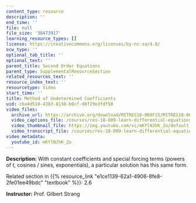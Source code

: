 ```yaml
---
content_type: resource
description: ''
end_time: ''
file: null
file_size: '38473917'
learning_resource_types: []
license: https://creativecommons.org/licenses/by-nc-sa/4.0/
ocw_type: ''
optional_tab_title: ''
optional_text: ''
parent_title: Second Order Equations
parent_type: SupplementalResourceSection
related_resources_text: ''
resource_index_text: ''
resourcetype: Video
start_time: ''
title: Method of Undetermined Coefficients
uid: c6a4d510-4383-8138-b0cf-d8f29e3fdf50
video_files:
  archive_url: https://archive.org/download/MITRES18-009F15/MITRES18-009F15_2_6_MethodsUndeterminedCoefficients_300k.mp4
  video_captions_file: /courses/res-18-009-learn-differential-equations-up-close-with-gilbert-strang-and-cleve-moler-fall-2015/dfd15c55ab185a47b64716addc829daa_mKYlNJhK_2o.vtt
  video_thumbnail_file: https://img.youtube.com/vi/mKYlNJhK_2o/default.jpg
  video_transcript_file: /courses/res-18-009-learn-differential-equations-up-close-with-gilbert-strang-and-cleve-moler-fall-2015/170377c3b183804c7957052cf2a6bace_mKYlNJhK_2o.pdf
video_metadata:
  youtube_id: mKYlNJhK_2o
---
```


**Description:** With constant coefficients and special forcing terms (powers of _t_, cosines / sines, exponentials), a particular solution has this same form.

Related section in {{% resource_link "e1ce1139-62a1-4906-8fe8-2fe01ee49bdc" "textbook" %}}: 2.6

**Instructor:** Prof. Gilbert Strang

